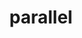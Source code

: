 ---
title: "parallel"
layout: cache
categories: [package, develop-2025-03-23]
meta: {"compilers": ["gcc@=11.1.0", "gcc@=11.4.0"], "num_specs": 3, "num_specs_by_stack": {"data-vis-sdk": 1, "e4s": 2, "root": 3}, "oss": ["ubuntu20.04", "ubuntu22.04"], "platforms": ["linux"], "stacks": ["data-vis-sdk", "e4s", "root"], "targets": ["x86_64_v3"], "versions": ["20240822"]}
spec_details: [{"compiler": "gcc@=11.4.0", "hash": "3q2kxhtgrjkuv7j46ejrh4qvrxnup4bu", "os": "ubuntu22.04", "platform": "linux", "size": "-", "stacks": ["e4s", "root"], "target": "x86_64_v3", "variants": ["build_system=autotools"], "versions": ["20240822"]}, {"compiler": "gcc@=11.4.0", "hash": "jgfojeikjgog2x7diiid5u3g5twgchdp", "os": "ubuntu22.04", "platform": "linux", "size": "-", "stacks": ["e4s", "root"], "target": "x86_64_v3", "variants": ["build_system=autotools"], "versions": ["20240822"]}, {"compiler": "gcc@=11.1.0", "hash": "vqpow3akrp2ih66ydtn4r6fclkl2rhs6", "os": "ubuntu20.04", "platform": "linux", "size": "-", "stacks": ["data-vis-sdk", "root"], "target": "x86_64_v3", "variants": ["build_system=autotools"], "versions": ["20240822"]}]
---